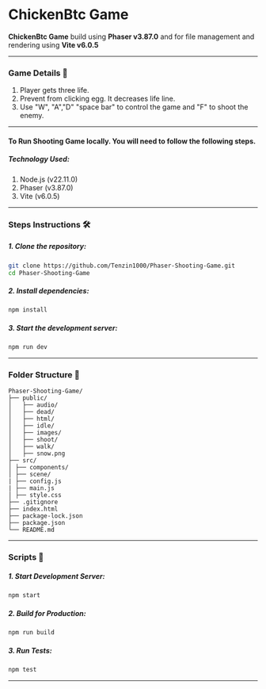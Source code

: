 # ChickenBtc Game

**ChickenBtc Game** build using **Phaser v3.87.0** and for file management and rendering using **Vite v6.0.5**

---

### Game Details 🚀

1.  Player gets three life.
2.  Prevent from clicking egg. It decreases life line.
3.  Use "W", "A","D" "space bar" to control the game and "F" to shoot the enemy.

---

#### To Run Shooting Game locally. You will need to follow the following steps.

##### Technology Used:

1.  Node.js (v22.11.0)
2.  Phaser (v3.87.0)
3.  Vite (v6.0.5)

---

### Steps Instructions 🛠️

##### 1. Clone the repository:

```bash
git clone https://github.com/Tenzin1000/Phaser-Shooting-Game.git
cd Phaser-Shooting-Game
```

##### 2. Install dependencies:

```bash
npm install

```

##### 3. Start the development server:

```bash
npm run dev

```

---

### Folder Structure 📂

```plaintext
Phaser-Shooting-Game/
├── public/
│   ├── audio/
│   ├── dead/
│   ├── html/
│   ├── idle/
│   ├── images/
│   ├── shoot/
│   ├── walk/
│   ├── snow.png
├── src/
│ ├── components/
│ ├── scene/
| ├── config.js
| ├── main.js
│ ├── style.css
├── .gitignore
├── index.html
├── package-lock.json
├── package.json
└── README.md
```

---

### Scripts 📜

##### 1. Start Development Server:

```bash
npm start
```

##### 2. Build for Production:

```bash
npm run build
```

##### 3. Run Tests:

```bash
npm test
```

---
